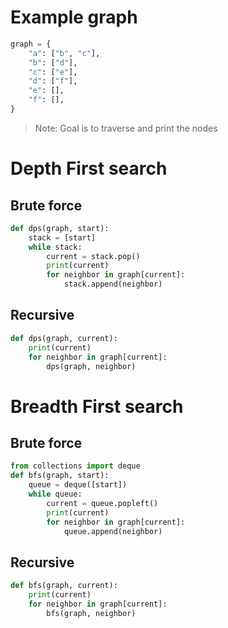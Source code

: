 ﻿# Example graph
```python
graph = {
    "a": ["b", "c"],
    "b": ["d"],
    "c": ["e"],
    "d": ["f"],
    "e": [],
    "f": [],
}
```
> Note: Goal is to traverse and print the nodes

# Depth First search
## Brute force
```python
def dps(graph, start):
    stack = [start]
    while stack:
        current = stack.pop()
        print(current)
        for neighbor in graph[current]:
            stack.append(neighbor)
```

## Recursive
```python
def dps(graph, current):
    print(current)
    for neighbor in graph[current]:
        dps(graph, neighbor)
```

# Breadth First search
## Brute force
```python
from collections import deque
def bfs(graph, start):
    queue = deque([start])
    while queue:
        current = queue.popleft()
        print(current)
        for neighbor in graph[current]:
            queue.append(neighbor)
```

## Recursive
```python
def bfs(graph, current):
    print(current)
    for neighbor in graph[current]:
        bfs(graph, neighbor)
```
